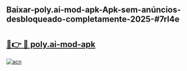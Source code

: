 ## Baixar-poly.ai-mod-apk-Apk-sem-anúncios-desbloqueado-completamente-2025-#7rl4e

# <h2><a href="https://ainizakaria.my?title=poly.ai-mod-apk&ref=22M">🔗👉 🔴 poly.ai-mod-apk</a></h2>

[![acn](https://github.com/user-attachments/assets/0f9c940e-d8b0-45ae-aac7-cd30a18b3e1c)](https://ainizakaria.my?title=poly.ai-mod-apk&ref=22M)

